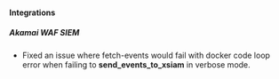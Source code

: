 #### Integrations

##### Akamai WAF SIEM

- Fixed an issue where fetch-events would fail with docker code loop error when failing to **send_events_to_xsiam** in verbose mode.
